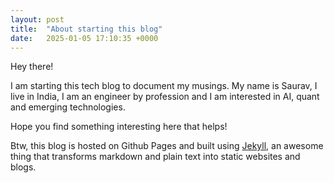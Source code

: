 ```yaml
---
layout: post
title:  "About starting this blog"
date:   2025-01-05 17:10:35 +0000
---
```

Hey there!

I am starting this tech blog to document my musings.
My name is Saurav, I live in India, I am an engineer by profession and I am interested in AI, quant and emerging technologies.

Hope you find something interesting here that helps!

Btw, this blog is hosted on Github Pages and built using [Jekyll](https://jekyllrb.com/), an awesome thing that transforms markdown and plain text into static websites and blogs.